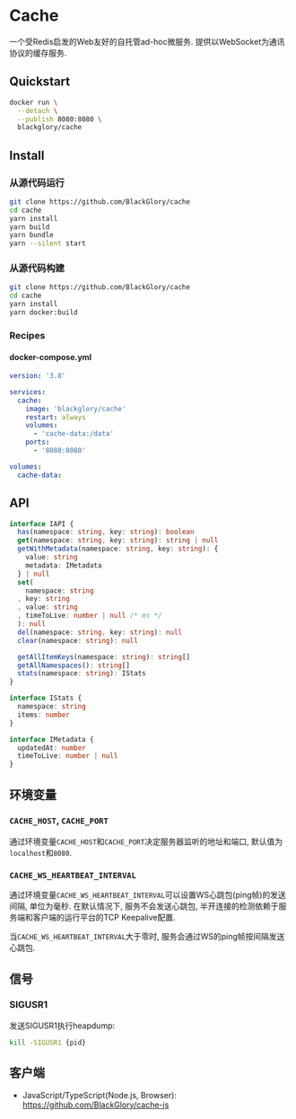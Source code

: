 # Cache
一个受Redis启发的Web友好的自托管ad-hoc微服务.
提供以WebSocket为通讯协议的缓存服务.

## Quickstart
```sh
docker run \
  --detach \
  --publish 8080:8080 \
  blackglory/cache
```

## Install
### 从源代码运行
```sh
git clone https://github.com/BlackGlory/cache
cd cache
yarn install
yarn build
yarn bundle
yarn --silent start
```

### 从源代码构建
```sh
git clone https://github.com/BlackGlory/cache
cd cache
yarn install
yarn docker:build
```

### Recipes
#### docker-compose.yml
```yaml
version: '3.8'

services:
  cache:
    image: 'blackglory/cache'
    restart: always
    volumes:
      - 'cache-data:/data'
    ports:
      - '8080:8080'

volumes:
  cache-data:
```

## API
```typescript
interface IAPI {
  has(namespace: string, key: string): boolean
  get(namespace: string, key: string): string | null
  getWithMetadata(namespace: string, key: string): {
    value: string
    metadata: IMetadata
  } | null
  set(
    namespace: string
  , key: string
  , value: string
  , timeToLive: number | null /* ms */
  ): null
  del(namespace: string, key: string): null
  clear(namespace: string): null

  getAllItemKeys(namespace: string): string[]
  getAllNamespaces(): string[]
  stats(namespace: string): IStats
}

interface IStats {
  namespace: string
  items: number
}

interface IMetadata {
  updatedAt: number
  timeToLive: number | null
}
```

## 环境变量
### `CACHE_HOST`, `CACHE_PORT`
通过环境变量`CACHE_HOST`和`CACHE_PORT`决定服务器监听的地址和端口,
默认值为`localhost`和`8080`.

### `CACHE_WS_HEARTBEAT_INTERVAL`
通过环境变量`CACHE_WS_HEARTBEAT_INTERVAL`可以设置WS心跳包(ping帧)的发送间隔, 单位为毫秒.
在默认情况下, 服务不会发送心跳包,
半开连接的检测依赖于服务端和客户端的运行平台的TCP Keepalive配置.

当`CACHE_WS_HEARTBEAT_INTERVAL`大于零时,
服务会通过WS的ping帧按间隔发送心跳包.

## 信号
### SIGUSR1
发送SIGUSR1执行heapdump:
```sh
kill -SIGUSR1 {pid}
```

## 客户端
- JavaScript/TypeScript(Node.js, Browser): <https://github.com/BlackGlory/cache-js>
